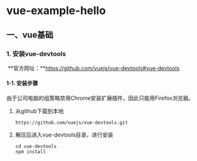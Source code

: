 # vue-example-hello

## 一、vue基础

### 1. 安装vue-devtools

​	**官方网址：**https://github.com/vuejs/vue-devtools#vue-devtools

#### 1-1. 安装步骤

​	由于公司电脑的组策略禁用Chrome安装扩展插件，因此只能用Firefox浏览器。

1. 从github下载到本地

   ```
   https://github.com/vuejs/vue-devtools.git
   ```

2. 解压后进入vue-devtools目录，进行安装

   ```shell
   cd vue-devtools
   npm install
   ```


